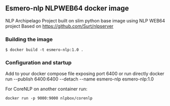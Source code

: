 ##  Esmero-nlp NLPWEB64 docker image

NLP Archipelago Project built on slim python base image using NLP WEB64 project
Based on https://github.com/Surt/nlpserver

### Building the image
```SHELL
$ docker build -t esmero-nlp:1.0 .
````

### Configuration and startup

Add to your docker compose file exposing port 6400 or run directly
docker run --publish 6400:6400 --detach --name esmero-nlp esmero-nlp:1.0  

For CoreNLP on another container run:
```
docker run -p 9000:9000 nlpbox/corenlp
``` 
